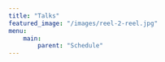 ```yaml
---
title: "Talks"
featured_image: "/images/reel-2-reel.jpg"
menu:
    main:
        parent: "Schedule"
---
```

